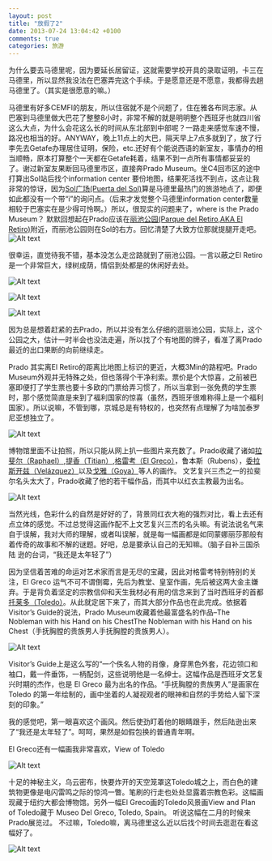 ```yaml
---
layout: post
title: "放假了2"
date: 2013-07-24 13:04:42 +0100
comments: true
categories: 旅游
---
```

为什么要去马德里呢，因为要延长居留证，这就需要学校开具的录取证明，卡三在马德里，所以显然我没法在巴塞弄完这个手续。于是愿意还是不愿意，我都得去趟马德里了。（其实是很愿意的嘛。）

马德里有好多CEMFI的朋友，所以住宿就不是个问题了，住在雅各布同志家。从巴塞到马德里做大巴花了整整8小时，非常不解的就是明明整个西班牙也就四川省这么大点，为什么会花这么长的时间从东北部到中部呢？一路走来感觉车速不慢，路况也相当的好。ANYWAY，晚上11点上的大巴，隔天早上7点多就到了，放了行李先去Getafe办理居住证明，保险，etc.还好有个能说西语的新室友，事情办的相当顺畅，原本打算整个一天都在Getafe耗着，结果不到一点所有事情都妥妥的了。谢过新室友果断回马德里市区，直接奔Prado Museum。坐C4回市区的途中打算出Sol站后找个information center 要份地图，结果死活找不到点，这点让我非常的惊讶，因为[Sol广场(Puerta del Sol)](http://zh.wikipedia.org/wiki/%E5%A4%AA%E9%98%B3%E9%97%A8)算是马德里最热门的旅游地点了，即便如此都没有一个带“i”的询问点。（后来才发觉整个马德里information center数量相较于巴塞实在是少得可怜啊。）所以，很现实的问题来了，where is the Prado Museum？ 默默回想起在Prado应该在[丽池公园(Parque del Retiro,AKA El Retiro)](https://zh.wikipedia.org/wiki/%E4%B8%BD%E6%B1%A0%E5%85%AC%E5%9B%AD)附近，而丽池公园则在Sol的右方。回忆清楚了大致方位那就提腿开走吧。
![Alt text](http://ww1.sinaimg.cn/large/4d8a2fa9gw1e6igcuft29j20j808zjta.jpg "第一天暴走")

很幸运，直觉待我不错，基本没怎么走岔路就到了丽池公园。一言以蔽之El Retiro是一个非常巨大，绿树成荫，情侣到处都是的休闲好去处。

![Alt text](http://ww4.sinaimg.cn/large/4d8a2fa9gw1e6ignskig3j21kw11xx2k.jpg "Statue of Alfonso XII in the El Retiro Park")

![Alt text](http://ww4.sinaimg.cn/large/4d8a2fa9gw1e6iguj0ggoj21kw11xb29.jpg "Lovely Trees in the El Retiro Park")

![Alt text](http://ww3.sinaimg.cn/large/4d8a2fa9gw1e6ih3got2mj21kw11xhdt.jpg "Palacio de Cristal in the El Retiro Park")

<!-- more -->

因为总是想着赶紧的去Prado，所以并没有怎么仔细的逛丽池公园，实际上，这个公园之大，估计一时半会也没法走遍，所以找了个有地图的牌子，看准了离Prado最近的出口果断的向前继续走。

Prado 其实离El Retiro的距离比地图上标识的更近，大概3Min的路程吧。Prado Museum外观并无特殊之处，但也落得个干净利索。票价是个大惊喜，之前被巴塞即便打了学生票也要十多欧的门票给弄习惯了，所以当拿到一张免费的学生票时，那个感觉简直是来到了福利国家的惊喜（虽然，西班牙很难称得上是一个福利国家）。所以说嘛，不管到哪，京城总是有特权的，也突然有点理解了为啥加泰罗尼亚想独立了。

![Alt text](http://ww4.sinaimg.cn/large/4d8a2fa9gw1e6xt5m1i28j21kw11xb29.jpg "outside the Prado Museum")

博物馆里面不让拍照，所以只能从网上扒一些图片来充数了。Prado收藏了诸如[拉斐尔（Raphael）](http://zh.wikipedia.org/zh-cn/%E6%8B%89%E6%96%90%E5%B0%94%C2%B7%E5%9C%A3%E9%BD%90%E5%A5%A5),[提香（Titian）](http://zh.wikipedia.org/wiki/%E6%8F%90%E9%A6%99),[格雷考（El Greco）](http://zh.wikipedia.org/wiki/%E6%A0%BC%E9%9B%B7%E8%80%83)，鲁本斯（Rubens），[委拉斯开兹（Velázquez）](http://zh.wikipedia.org/wiki/%E5%A7%94%E6%8B%89%E6%96%AF%E5%BC%80%E5%85%B9)以及[戈雅（Goya）](http://zh.wikipedia.org/wiki/%E5%BC%97%E6%9C%97%E8%A5%BF%E6%96%AF%E7%A7%91%C2%B7%E6%88%88%E9%9B%85)等人的画作。 文艺复兴三杰之一的拉斐尔名头太大了，Prado收藏了他的若干幅作品，而其中以红衣主教最为出名。

![Alt text](http://www.museodelprado.es/uploads/tx_gbobras/P00299.jpg "红衣主教")

当然光线，色彩什么的自然是好好的了，背景同红衣大袍的强烈对比，看上去还有点立体的感觉。不过总觉得这画作配不上文艺复兴三杰的名头嘛。有说法说名气来自于误解，我对大师的理解，或者叫误解，就是每一幅画都是如同蒙娜丽莎那般有着传奇的故事和不解的谜题。好吧，总是要承认自己的无知嘛。（脑子自补三国杀陆 逊的台词，“我还是太年轻了”）

因为坚信着苦难的命运对艺术家而言是无尽的宝藏，因此对格雷考特别特别的关注，El Greco 运气不可不谓倒霉，先后为教堂、皇室作画，先后被这两大金主嫌弃。于是背负着坚定的宗教信仰和天生我材必有用的信念来到了当时西班牙的首都[托莱多（Toledo）](http://zh.wikipedia.org/wiki/%E6%89%98%E8%90%8A%E5%A4%9A_(%E8%A5%BF%E7%8F%AD%E7%89%99))。从此就定居下来了，而其大部分作品也在此完成。依据着Visitor’s Guide的说法，Prado Museum收藏着他最富盛名的作品–The Nobleman with his Hand on his ChestThe Nobleman with his Hand on his Chest（手抚胸膛的贵族男人手抚胸膛的贵族男人）。

![Alt text](http://www.museodelprado.es/uploads/tx_gbobras/P00299.jpg "红衣主教")

Visitor’s Guide上是这么写的“一个佚名人物的肖像，身穿黑色外套，花边领口和袖口，戴一件垂饰，一柄配剑，这些说明他是一名绅士。这幅作品是西班牙文艺复兴时期的杰作，也是 El Greco 最为出名的作品。“手抚胸膛的贵族男人”是画家在 Toledo 的第一年绘制的，画中坐着的人凝视观者的眼神和自然的手势给人留下深刻的印象。”

我的感觉吧，第一眼喜欢这个画风。然后使劲盯着他的眼睛跟手，然后陆逊出来了“我还是太年轻了”。呵呵，果然是如假包换的普通青年啊。

El Greco还有一幅画我非常喜欢，View of Toledo

![Alt text](http://upload.wikimedia.org/wikipedia/commons/thumb/0/02/El_Greco_View_of_Toledo.jpg/535px-El_Greco_View_of_Toledo.jpg "View of Toledo")

十足的神秘主义，乌云密布，快要炸开的天空笼罩这Toledo城之上，而白色的建筑物更像是电闪雷鸣之际的惊鸿一瞥。笔刷的行走也处处显露着宗教色彩。这幅画现藏于纽约大都会博物馆。另外一幅El Greco画的Toledo风景画View and Plan of Toledo藏于 Museo Del Greco, Toledo, Spain。 听说这幅在二月的时候来Prado展览过。 不过嘛，Toledo嘛，离马德里这么近以后找个时间去逛逛在看这幅好了。

![Alt text](http://www.wga.hu/art/g/greco_el/19/1903grec.jpg "View and plan of Toledo")
